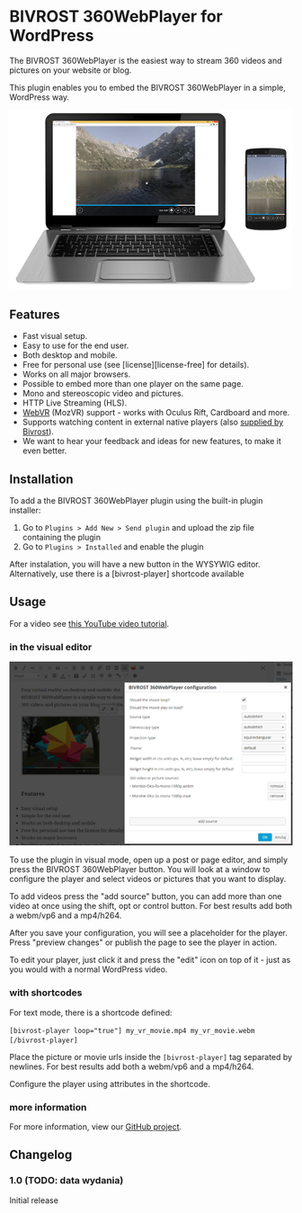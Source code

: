BIVROST 360WebPlayer for WordPress
==================================

The BIVROST 360WebPlayer is the easiest way to stream 360 videos and pictures on your website or blog.

This plugin enables you to embed the BIVROST 360WebPlayer in a simple, WordPress way.

![360WebPlayer on a laptop and phone](codecanyon-readme/README-player.png)


Features
--------

* Fast visual setup.
* Easy to use for the end user.
* Both desktop and mobile.
* Free for personal use (see [license][license-free] for details).
* Works on all major browsers.
* Possible to embed more than one player on the same page.
* Mono and stereoscopic video and pictures.
* HTTP Live Streaming (HLS).
* [WebVR][webvr] (MozVR) support - works with Oculus Rift, Cardboard and more.
* Supports watching content in external native players (also [supplied by Bivrost][bivrost]).
* We want to hear your feedback and ideas for new features, to make it even better.

[bivrost]: http://bivrost360.com
[webvr]: http://webvr.info/
[github]: http://github.com/Bivrost/


Installation
------------

To add a the BIVROST 360WebPlayer plugin using the built-in plugin installer:

1. Go to `Plugins > Add New > Send plugin` and upload the zip file containing the plugin
2. Go to `Plugins > Installed` and enable the plugin

After instalation, you will have a new button in the WYSYWIG editor. Alternatively, use there is a [bivrost-player] shortcode available



Usage
-----

For a video see [this YouTube video tutorial][youtube].

[youtube]: https://youtu.be/_xYJIyk0uB8


### in the visual editor

![The wordpress UI](screenshot-2.png)

To use the plugin in visual mode, open up a post or page editor, and simply press the BIVROST 360WebPlayer button. You will look at a window to configure the player and select videos or pictures that you want to display. 

To add videos press the "add source" button, you can add more than one video at once using the shift, opt or control button. For best results add both a webm/vp6 and a mp4/h264.

After you save your configuration, you will see a placeholder for the player. Press "preview changes" or publish the page to see the player in action.

To edit your player, just click it and press the "edit" icon on top of it - just as you would with a normal WordPress video.

### with shortcodes

For text mode, there is a shortcode defined:

`[bivrost-player loop="true"]
my_vr_movie.mp4
my_vr_movie.webm
[/bivrost-player]`

Place the picture or movie urls inside the `[bivrost-player]` tag separated by newlines. For best results add both a webm/vp6 and a mp4/h264.

Configure the player using attributes in the shortcode. 

### more information

For more information, view our [GitHub project][github].

Changelog
---------

### 1.0 (TODO: data wydania)

Initial release
